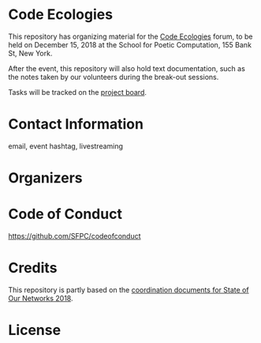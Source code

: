 # Code Ecologies

This repository has organizing material for the [Code Ecologies](http://sfpc.io/codeecologies/) forum, to be held on December 15, 2018 at the School for Poetic Computation, 155 Bank St, New York. 

After the event, this repository will also hold text documentation, such as the notes taken by our volunteers during the break-out sessions.

Tasks will be tracked on the [project board](https://github.com/SFPC/codeecologies/projects/1).

# Contact Information

email, event hashtag, livestreaming

# Organizers

# Code of Conduct

https://github.com/SFPC/codeofconduct

# Credits

This repository is partly based on the [coordination documents for State of Our Networks 2018](https://github.com/ournetworks/2018).

# License